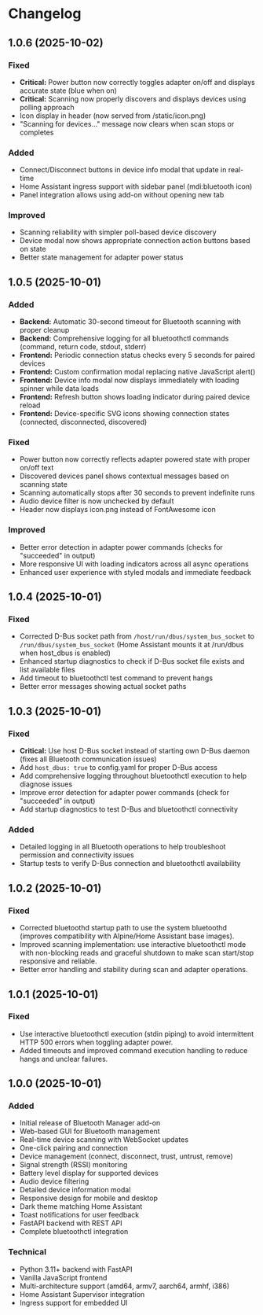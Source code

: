 # Changelog

## 1.0.6 (2025-10-02)

### Fixed
- **Critical:** Power button now correctly toggles adapter on/off and displays accurate state (blue when on)
- **Critical:** Scanning now properly discovers and displays devices using polling approach
- Icon display in header (now served from /static/icon.png)
- "Scanning for devices..." message now clears when scan stops or completes

### Added
- Connect/Disconnect buttons in device info modal that update in real-time
- Home Assistant ingress support with sidebar panel (mdi:bluetooth icon)
- Panel integration allows using add-on without opening new tab

### Improved
- Scanning reliability with simpler poll-based device discovery
- Device modal now shows appropriate connection action buttons based on state
- Better state management for adapter power status

## 1.0.5 (2025-10-01)

### Added
- **Backend:** Automatic 30-second timeout for Bluetooth scanning with proper cleanup
- **Backend:** Comprehensive logging for all bluetoothctl commands (command, return code, stdout, stderr)
- **Frontend:** Periodic connection status checks every 5 seconds for paired devices
- **Frontend:** Custom confirmation modal replacing native JavaScript alert()
- **Frontend:** Device info modal now displays immediately with loading spinner while data loads
- **Frontend:** Refresh button shows loading indicator during paired device reload
- **Frontend:** Device-specific SVG icons showing connection states (connected, disconnected, discovered)

### Fixed
- Power button now correctly reflects adapter powered state with proper on/off text
- Discovered devices panel shows contextual messages based on scanning state
- Scanning automatically stops after 30 seconds to prevent indefinite runs
- Audio device filter is now unchecked by default
- Header now displays icon.png instead of FontAwesome icon

### Improved
- Better error detection in adapter power commands (checks for "succeeded" in output)
- More responsive UI with loading indicators across all async operations
- Enhanced user experience with styled modals and immediate feedback

## 1.0.4 (2025-10-01)

### Fixed
- Corrected D-Bus socket path from `/host/run/dbus/system_bus_socket` to `/run/dbus/system_bus_socket` (Home Assistant mounts it at /run/dbus when host_dbus is enabled)
- Enhanced startup diagnostics to check if D-Bus socket file exists and list available files
- Add timeout to bluetoothctl test command to prevent hangs
- Better error messages showing actual socket paths

## 1.0.3 (2025-10-01)

### Fixed
- **Critical:** Use host D-Bus socket instead of starting own D-Bus daemon (fixes all Bluetooth communication issues)
- Add `host_dbus: true` to config.yaml for proper D-Bus access
- Add comprehensive logging throughout bluetoothctl execution to help diagnose issues
- Improve error detection for adapter power commands (check for "succeeded" in output)
- Add startup diagnostics to test D-Bus and bluetoothctl connectivity

### Added
- Detailed logging in all Bluetooth operations to help troubleshoot permission and connectivity issues
- Startup tests to verify D-Bus connection and bluetoothctl availability

## 1.0.2 (2025-10-01)

### Fixed
- Corrected bluetoothd startup path to use the system bluetoothd (improves compatibility with Alpine/Home Assistant base images).
- Improved scanning implementation: use interactive bluetoothctl mode with non-blocking reads and graceful shutdown to make scan start/stop responsive and reliable.
- Better error handling and stability during scan and adapter operations.

## 1.0.1 (2025-10-01)

### Fixed
- Use interactive bluetoothctl execution (stdin piping) to avoid intermittent HTTP 500 errors when toggling adapter power.
- Added timeouts and improved command execution handling to reduce hangs and unclear failures.

## 1.0.0 (2025-10-01)

### Added
- Initial release of Bluetooth Manager add-on
- Web-based GUI for Bluetooth management
- Real-time device scanning with WebSocket updates
- One-click pairing and connection
- Device management (connect, disconnect, trust, untrust, remove)
- Signal strength (RSSI) monitoring
- Battery level display for supported devices
- Audio device filtering
- Detailed device information modal
- Responsive design for mobile and desktop
- Dark theme matching Home Assistant
- Toast notifications for user feedback
- FastAPI backend with REST API
- Complete bluetoothctl integration

### Technical
- Python 3.11+ backend with FastAPI
- Vanilla JavaScript frontend
- Multi-architecture support (amd64, armv7, aarch64, armhf, i386)
- Home Assistant Supervisor integration
- Ingress support for embedded UI
